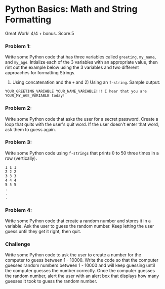 # Python Basics: Math and String Formatting
Great Work! 4/4 + bonus. Score:5
### Problem 1:
Write some Python code that has three variables called ```greeting```, ```my_name```, and ```my_age```.
 Intialize each of the 3 variables with an appropriate value, then rint out the example below using the 3 variables
  and two different approaches for formatting Strings. 

1) Using concatenation and the ```+``` and 2) Using an ```f-string```. Sample output:

```
YOUR_GREETING_VARIABLE YOUR_NAME_VARIABLE!!! I hear that you are YOUR_MY_AGE_VARIABLE today!
```

### Problem 2:
Write some Python code that asks the user for a secret password. Create a loop that quits with the user's quit word. 
If the user doesn't enter that word, ask them to guess again.

### Problem 3:
Write some Python code using ```f-strings``` that prints 0 to 50 three times in a row (vertically).
```
1 1 1
2 2 2
3 3 3
4 4 4
5 5 5
.
.
.
```

### Problem 4:
Write some Python code that create a random number and stores it in a variable. Ask the user to guess the random number.
 Keep letting the user guess until they get it right, then quit.

### Challenge
Write some Python code to ask the user to create a number for the computer to guess between 1 - 10000.
 Write the code so that the computer guesses random numbers between 1 - 10000 and will keep guessing until the computer guesses the number correctly.
 Once the computer guesses the random number, alert the user with an alert box that displays how many guesses it took to guess the random number.
